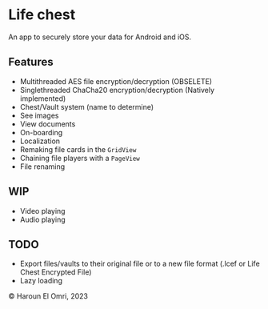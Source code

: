 # Life chest

An app to securely store your data for Android and iOS.

## Features

- Multithreaded AES file encryption/decryption (OBSELETE)
- Singlethreaded ChaCha20 encryption/decryption (Natively implemented)
- Chest/Vault system (name to determine)
- See images
- View documents
- On-boarding
- Localization
- Remaking file cards in the ``GridView``
- Chaining file players with a ``PageView``
- File renaming

## WIP

- Video playing
- Audio playing


## TODO

- Export files/vaults to their original file or to a new file format (.lcef or Life Chest Encrypted
  File)
- Lazy loading
  
:copyright: Haroun El Omri, 2023
